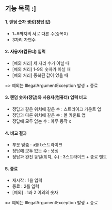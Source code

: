 ## 기능 목록 :]

#### 1. 랜덤 숫자 생성(정답 값)

- 1~9까지의 서로 다른 수(중복X)
- 3자리 자연수

#### 2. 사용자(컴퓨터) 입력

- [예외 처리] 세 자리 수가 아닐 때
- [예외 처리] 1-9의 숫자가 아닐 때
- [예외 처리] 중복된 값이 있을 때

=> 예외는 IllegalArgumentException 발생 + 종료

#### 3. 랜덤 숫자(정답)와 사용자(컴퓨터) 입력 비교

- 정답과 같은 위치에 같은 수 : 스트라이크 카운트 업
- 정답과 다른 위치에 같은 수 : 볼 카운트 업
- 정답에 모두 없는 수 : 아무 동작 x

#### 4. 비교 결과
- 부분 맞춤 : a볼 b스트라이크
- 정답에 모두 없는 수 : 낫싱
- 정답과 완전 동일(위치, 수) : 3스트라이크 + 종료 멘트

#### 5. 종료
- 재시작 : 1을 입력
- 종료 : 2를 입력
- [예외] : 1과 2 이외의 숫자

=> 예외는 IllegalArgumentException 발생 + 종료

